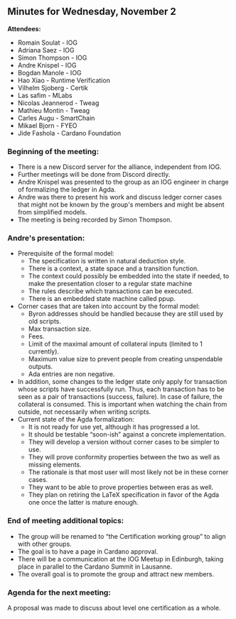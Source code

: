 ## Minutes for Wednesday, November 2

**Attendees:**

* Romain Soulat - IOG
* Adriana Saez - IOG
* Simon Thompson - IOG
* Andre Knispel - IOG
* Bogdan Manole - IOG
* Hao Xiao - Runtime Verification
* Vilhelm Sjoberg - Certik
* Las safim - MLabs
* Nicolas Jeannerod - Tweag
* Mathieu Montin - Tweag
* Carles Augu - SmartChain
* Mikael Bjorn - FYEO
* Jide Fashola - Cardano Foundation

### Beginning of the meeting:

* There is a new Discord server for the alliance, independent from IOG.
* Further meetings will be done from Discord directly.
* Andre Knispel was presented to the group as an IOG engineer in charge of formalizing the ledger in Agda.
* Andre was there to present his work and discuss ledger corner cases that might not be known by the group's members and might be absent from simplified models.
* The meeting is being recorded by Simon Thompson.

### Andre's presentation:

* Prerequisite of the formal model:
  * The specification is written in natural deduction style.
  * There is a context, a state space and a transition function.
  * The context could possibly be embedded into the state if needed, to make the presentation closer to a regular state machine
  * The rules describe which transactions can be executed.
  * There is an embedded state machine called ppup.
* Corner cases that are taken into account by the formal model:
  * Byron addresses should be handled because they are still used by old scripts.
  * Max transaction size.
  * Fees.
  * Limit of the maximal amount of collateral inputs (limited to 1 currently).
  * Maximum value size to prevent people from creating unspendable outputs.
  * Ada entries are non negative.
* In addition, some changes to the ledger state only apply for transaction whose scripts have successfully run.
  Thus, each transaction has to be seen as a pair of transactions (success, failure).
  In case of failure, the collateral is consumed.
  This is important when watching the chain from outside, not necessarily when writing scripts.
* Current state of the Agda formalization:
  * It is not ready for use yet, although it has progressed a lot.
  * It should be testable “soon-ish” against a concrete implementation.
  * They will develop a version without corner cases to be simpler to use.
  * They will prove conformity properties between the two as well as missing elements.
  * The rationale is that most user will most likely not be in these corner cases.
  * They want to be able to prove properties between eras as well.
  * They plan on retiring the LaTeX specification in favor of the Agda one once the latter is mature enough.

### End of meeting additional topics:

* The group will be renamed to “the Certification working group” to align with other groups.
* The goal is to have a page in Cardano approval.
* There will be a communication at the IOG Meetup in Edinburgh, taking place in parallel to the Cardano Summit in Lausanne.
* The overall goal is to promote the group and attract new members.

### Agenda for the next meeting:

A proposal was made to discuss about level one certification as a whole.
